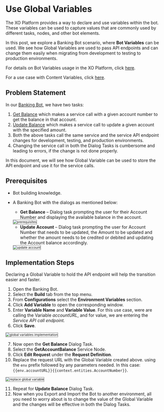 # Use Global Variables

The XO Platform provides a way to declare and use variables within the bot. These variables can be used to capture values that are commonly used by different tasks, nodes, and other bot elements.

In this post, we explore a Banking Bot scenario, where **Bot Variables** can be used. We see how Global Variables are used to pass API endpoints and can change them easily when migrating from development to testing to production environments.

For details on Bot Variables usage in the XO Platform, click <a href="https://docsinternal-kore.github.io/docs/xo/app-settings/variables/using-bot-variables/" target="_blank">here</a>.

For a use case with Content Variables, click <a href="https://docsinternal-kore.github.io/docs/xo/how-tos/build-a-banking-assistant/deploy-the-assistant/use-content-variables/" target="_blank">here</a>.

## Problem Statement

In our <a href="https://docsinternal-kore.github.io/docs/xo/how-tos/build-a-banking-assistant/design-conversation-skills/create-a-sample-banking-assistant/" target="_blank">Banking Bot</a>, we have two tasks:

1. <a href="https://docsinternal-kore.github.io/docs/xo/how-tos/build-a-banking-assistant/design-conversation-skills/create-a-sample-banking-assistant/#get-balance-intent" target="_blank">Get Balance</a> which makes a service call with a given account number to get the balance in that account.
2. <a href="https://docsinternal-kore.github.io/docs/xo/how-tos/build-a-banking-assistant/design-conversation-skills/create-balance-task/#update-balance-intent" target="_blank">Update Balance</a> which makes a service call to update a given account with the specified amount.
3. Both the above tasks call the same service and the service API endpoint changes for development, testing, and production environments.
4. Changing the service call in both the Dialog Tasks is cumbersome and leading to errors, if the change is not done properly.

In this document, we will see how Global Variable can be used to store the API endpoint and use it for the service calls.

## Prerequisites

* Bot building knowledge.
* A Banking Bot with the dialogs as mentioned below:
    * **Get Balance** – Dialog task prompting the user for their Account Number and displaying the available balance in the account.
    <img src="../images/global-variables-prerequisites.png" alt="prerequisites" title="prerequisites" style="border: 1px solid gray; zoom:75%;">

    * **Update Account** – Dialog task prompting the user for Account Number that needs to be updated, the Amount to be updated and whether the amount needs to be credited or debited and updating the Account balance accordingly.
    <img src="../images/global-variables-update-account.png" alt="update account" title="update account" style="border: 1px solid gray; zoom:75%;">

## Implementation Steps

Declaring a Global Variable to hold the API endpoint will help the transition easier and faster.

1. Open the Banking Bot.
2. Select the **Build** tab from the top menu.
3. From **Configurations** select the **Environment Variables** section.
4. Click **Add Variable** to open the corresponding window.
5. Enter **Variable Name** and **Variable Value**. For this use case, were are calling the Variable _accountURL_, and for value, we are entering the _Service API call endpoint._
6. Click **Save**.
<img src="../images/global-variables-overview.png" alt="global variables implementation" title="global variables implementation" style="border: 1px solid gray; zoom:75%;">

7. Now open the **Get Balance** Dialog Task.
8. Select the **GetAccountBalance** Service Node.
9. Click **Edit Request** under the **Request Definition**.
10. Replace the request URL with the Global Variable created above. using the `env` prefix followed by any parameters needed. In this case: 
<code>{{env.accountURL}}{{context.entities.AccountNumber}}</code>.
<img src="../images/replace-request-url-global-variable.png" alt="replace global variable" title="replace global variable" style="border: 1px solid gray; zoom:75%;">

11. Repeat for **Update Balance** Dialog Task.
12. Now when you Export and Import the Bot to another environment, all you need to worry about is to change the value of the Global Variable and the changes will be effective in both the Dialog Tasks.